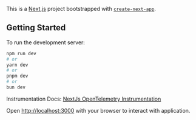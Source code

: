 This is a [Next.js](https://nextjs.org/) project bootstrapped with [`create-next-app`](https://github.com/vercel/next.js/tree/canary/packages/create-next-app).

## Getting Started

To run the development server:

```bash
npm run dev
# or
yarn dev
# or
pnpm dev
# or
bun dev
```

Instrumentation Docs: [NextJs OpenTelemetry Instrumentation](https://signoz.io/docs/instrumentation/nextjs/)

Open [http://localhost:3000](http://localhost:3000) with your browser to interact with application.

